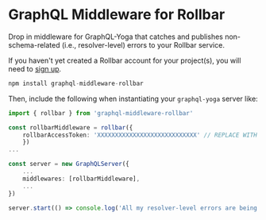 # GraphQL Middleware for Rollbar

Drop in middleware for GraphQL-Yoga that catches and publishes non-schema-related (i.e., resolver-level) errors to your Rollbar service.

If you haven't yet created a Rollbar account for your project(s), you will need to [sign up](https://rollbar.com/signup/).

```ts
npm install graphql-middleware-rollbar
```

Then, include the following when instantiating your `graphql-yoga` server like:

```ts
import { rollbar } from 'graphql-middleware-rollbar'

const rollbarMiddleware = rollbar({
    rollbarAccessToken: 'XXXXXXXXXXXXXXXXXXXXXXXXXXXX' // REPLACE WITH YOUR ROLLBAR API KEY
    })
...

const server = new GraphQLServer({
    ...
    middlewares: [rollbarMiddleware],
    ...
})

server.start(() => console.log('All my resolver-level errors are being reported to Rollbar!'))
```
